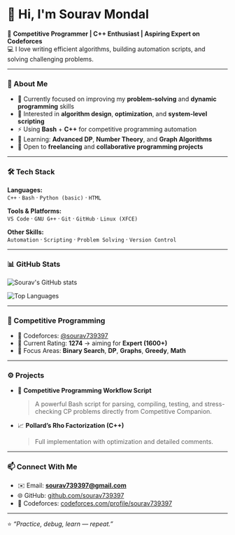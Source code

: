# 👋 Hi, I'm Sourav Mondal

🚀 **Competitive Programmer | C++ Enthusiast | Aspiring Expert on Codeforces**  
💻 I love writing efficient algorithms, building automation scripts, and solving challenging problems.

---

### 🧩 About Me
- 🎯 Currently focused on improving my **problem-solving** and **dynamic programming** skills  
- 🧠 Interested in **algorithm design**, **optimization**, and **system-level scripting**  
- ⚡ Using **Bash** + **C++** for competitive programming automation  
- 🌱 Learning: **Advanced DP**, **Number Theory**, and **Graph Algorithms**  
- 💼 Open to **freelancing** and **collaborative programming projects**

---

### 🛠️ Tech Stack
**Languages:**  
`C++` · `Bash` · `Python (basic)` · `HTML`  

**Tools & Platforms:**  
`VS Code` · `GNU G++` · `Git` · `GitHub` · `Linux (XFCE)`  

**Other Skills:**  
`Automation` · `Scripting` · `Problem Solving` · `Version Control`

---

### 📊 GitHub Stats
![Sourav's GitHub stats](https://github-readme-stats.vercel.app/api?username=sourav739397&show_icons=true&theme=tokyonight)

![Top Languages](https://github-readme-stats.vercel.app/api/top-langs/?username=sourav739397&layout=compact&theme=tokyonight)

---

### 🧠 Competitive Programming
- 💪 Codeforces: [@sourav739397](https://codeforces.com/profile/sourav739397)  
- 🔢 Current Rating: **1274** → aiming for **Expert (1600+)**  
- 🧩 Focus Areas: **Binary Search**, **DP**, **Graphs**, **Greedy**, **Math**

---

### ⚙️ Projects
- 🧰 **Competitive Programming Workflow Script**  
  > A powerful Bash script for parsing, compiling, testing, and stress-checking CP problems directly from Competitive Companion.

- 📈 **Pollard’s Rho Factorization (C++)**  
  > Full implementation with optimization and detailed comments.

---

### 📫 Connect With Me
- ✉️ Email: **sourav739397@gmail.com**  
- 🌐 GitHub: [github.com/sourav739397](https://github.com/sourav739397)  
- 🧩 Codeforces: [codeforces.com/profile/sourav739397](https://codeforces.com/profile/sourav739397)

---

⭐ *“Practice, debug, learn — repeat.”*  
